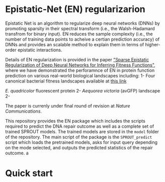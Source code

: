 # Epistatic-Net (EN) regularizarion
Epistatic Net is an algorithm to regularize deep neural networks (DNNs) by promoting sparsity in their spectral transform (i.e., the Walsh-Hadamard transfrom for binary input). EN reduces the sample complexity (i.e., the number of training data points to acheive a certian prediction accuracy) of DNNs and provides an scalable method to explain them in terms of higher-order epistatic interactions.

Details of EN regularization is provided in the paper ["Sparse Epistatic Regularization of Deep Neural Networks for Inferring Fitness Functions"](<https://www.biorxiv.org/content/10.1101/2020.11.24.396994v3.abstract>), where we have demonstrated the perforamnce of EN in protein function prediction on various real-world biological landscapes including: 
1- Four canonical bacterial fitness landscapes available at [this link](<https://github.com/harmslab/notebooks-nonlinear-high-order-epistasis>)



*E. quadricolor* fluorescent protein
2- *Aequorea victoria* (avGFP) landscape 
2- 



The paper is currenly under final round of revision at *Nature Communications*.

This repository provides the EN package which includes the scripts required to predict the DNA repair outcome as well as a complete set of trained SPROUT models. The trained models are stored in the `model` folder of the repository. The main script of the package is the `SPROUT_predict` script which loads the pretrained models, asks for input query depending on the mode selected, and outputs the predicted statistics of the repair outcome.  a


# Quick start
